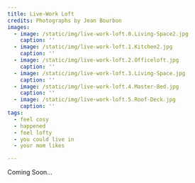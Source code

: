 ```yaml
---
title: Live-Work Loft
credits: Photographs by Jean Bourbon
images:
  - image: /static/img/live-work-loft.0.Living-Space2.jpg
    caption: ''
  - image: /static/img/live-work-loft.1.Kitchen2.jpg
    caption: ''
  - image: /static/img/live-work-loft.2.Officeloft.jpg
    caption: ''
  - image: /static/img/live-work-loft.3.Living-Space.jpg
    caption: ''
  - image: /static/img/live-work-loft.4.Master-Bed.jpg
    caption: ''
  - image: /static/img/live-work-loft.5.Roof-Deck.jpg
    caption: ''
tags:
  - feel cosy
  - happened
  - feel lofty
  - you could live in
  - your mom likes

---
```

Coming Soon…